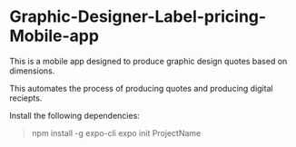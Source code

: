 # Graphic-Designer-Label-pricing-Mobile-app

This is a mobile app designed to produce graphic design quotes based on dimensions.

This automates the process of producing quotes and producing digital reciepts.

Install the following dependencies:

> npm install -g expo-cli
> expo init ProjectName


